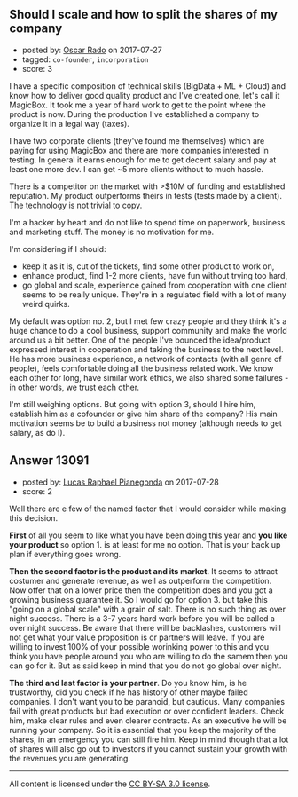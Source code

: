 ## Should I scale and how to split the shares of my company

- posted by: [Oscar Rado](https://stackexchange.com/users/11427995/oscar-rado) on 2017-07-27
- tagged: `co-founder`, `incorporation`
- score: 3

<p>I have a specific composition of technical skills (BigData + ML + Cloud) and know how to deliver good quality product and I've created one, let's call it MagicBox. It took me a year of hard work to get to the point where the product is now. During the production I've established a company to organize it in a legal way (taxes).</p>

<p>I have two corporate clients (they've found me themselves) which are paying for using MagicBox and there are more companies interested in testing. In general it earns enough for me to get decent salary and pay at least one more dev. I can get ~5 more clients without to much hassle.</p>

<p>There is a competitor on the market with >$10M of funding and established reputation. My product outperforms theirs in tests (tests made by a client). The technology is not trivial to copy.</p>

<p>I'm a hacker by heart and do not like to spend time on paperwork, business and marketing stuff. The money is no motivation for me.</p>

<p>I'm considering if I should:</p>

<ul>
<li>keep it as it is, cut of the tickets, find some other product to work on,</li>
<li>enhance product, find 1-2 more clients, have fun without trying too hard,</li>
<li>go global and scale, experience gained from cooperation with one client seems to be really unique. They're in a regulated field with a lot of many weird quirks.</li>
</ul>

<p>My default was option no. 2, but I met few crazy people and they think it's a huge chance to do a cool business, support community and make the world around us a bit better. One of the people I've bounced the idea/product expressed interest in cooperation and taking the business to the next level. He has more business experience, a network of contacts (with all genre of people), feels comfortable doing all the business related work.  We know each other for long, have similar work ethics, we also shared some failures - in other words, we trust each other. </p>

<p>I'm still weighing options. But going with option 3, should I hire him, establish him as a cofounder or give him share of the company? His main motivation seems be to build a business not money (although needs to get salary, as do I).</p>



## Answer 13091

- posted by: [Lucas Raphael Pianegonda](https://stackexchange.com/users/10909545/lucas-raphael-pianegonda) on 2017-07-28
- score: 2

<p>Well there are e few of the named factor that I would consider while making this decision. </p>

<p><strong>First</strong> of all you seem to like what you have been doing this year and <strong>you like your product</strong> so option 1. is at least for me no option. That is your back up plan if everything goes wrong.</p>

<p><strong>Then the second factor is the product and its market</strong>. It seems to attract costumer and generate revenue, as well as outperform the competition. Now offer that on a lower price then the competition does and you got a growing business guarantee it. So I would go for option 3. but take this "going on a global scale" with a grain of salt. There is no such thing as over night success. There is a 3-7 years hard work before you will be called a over night success. Be aware that there will be backlashes, customers will not get what your value proposition is or partners will leave. If you are willing to invest 100% of your possible worinking power to this and you think you have people around you who are willing to do the samem then you can go for it. But as said keep in mind that you do not go global over night.</p>

<p><strong>The third and last factor is your partner</strong>. Do you know him, is he trustworthy, did you check if he has history of other maybe failed companies. I don't want you to be paranoid, but cautious. Many companies fail with great products but bad execution or over confident leaders. Check him, make clear rules and even clearer contracts. As an executive he will be running your company. So it is essential that you keep the majority of the shares, in an emergency you can still fire him. Keep in mind though that a lot of shares will also go out to investors if you cannot sustain your growth with the revenues you are generating.</p>




---

All content is licensed under the [CC BY-SA 3.0 license](https://creativecommons.org/licenses/by-sa/3.0/).
